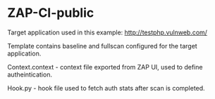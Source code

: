 # ZAP-CI-public

Target application used in this example: http://testphp.vulnweb.com/

Template contains baseline and fullscan configured for the target application.

Context.context - context file exported from ZAP UI, used to define autheintication.

Hook.py - hook file used to fetch auth stats after scan is completed.
